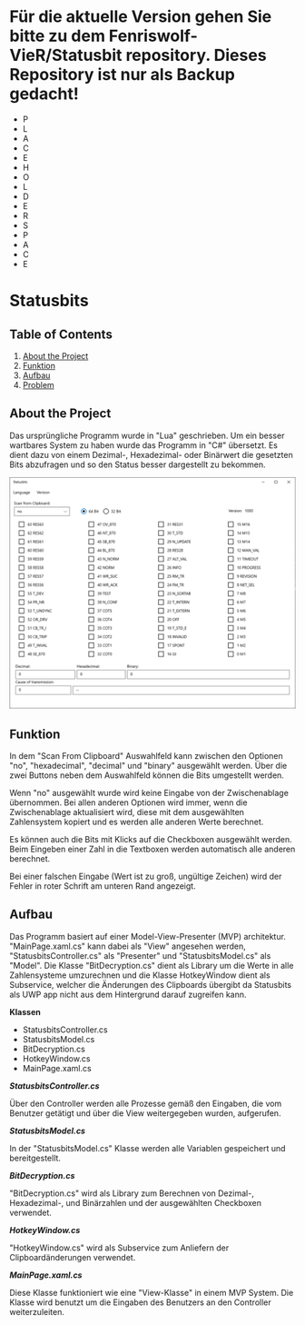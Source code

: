 
# __Für die aktuelle Version gehen Sie bitte zu dem Fenriswolf-VieR/Statusbit repository. Dieses Repository ist nur als Backup gedacht!__
- P
- L
- A
- C
- E
- H
- O
- L
- D
- E
- R
- S
- P
- A
- C
- E
# __Statusbits__

## Table of Contents
1. [About the Project](#About-the-Project)
2. [Funktion](#Funktion)
3. [Aufbau](#Aufbau)
4. [Problem](#Problem)


## __About the Project__

Das ursprüngliche Programm wurde in "Lua" geschrieben. Um ein besser wartbares System zu haben wurde das Programm in "C#" übersetzt. Es dient dazu von einem Dezimal-, Hexadezimal- oder Binärwert die gesetzten Bits abzufragen und so den Status besser dargestellt zu bekommen.


<img src="./Assets/ReadMe_overview.PNG"/>


## __Funktion__

In dem "Scan From Clipboard" Auswahlfeld kann zwischen den Optionen "no", "hexadecimal", "decimal" und "binary" ausgewählt werden. Über die zwei Buttons neben dem Auswahlfeld können die Bits umgestellt werden. 

Wenn "no" ausgewählt wurde wird keine Eingabe von der Zwischenablage übernommen. Bei allen anderen Optionen wird immer, wenn die Zwischenablage aktualisiert wird, diese mit dem ausgewählten Zahlensystem kopiert und es werden alle anderen Werte berechnet.

Es können auch die Bits mit Klicks auf die Checkboxen ausgewählt werden. 
Beim Eingeben einer Zahl in die Textboxen werden automatisch alle anderen berechnet.

Bei einer falschen Eingabe (Wert ist zu groß, ungültige Zeichen) wird der Fehler in roter Schrift am unteren Rand angezeigt.
<br/>


## __Aufbau__

Das Programm basiert auf einer Model-View-Presenter (MVP) architektur. "MainPage.xaml.cs" kann dabei als "View" angesehen werden, "StatusbitsController.cs" als "Presenter" und "StatusbitsModel.cs" als "Model".
Die Klasse "BitDecryption.cs" dient als Library um die Werte in alle Zahlensysteme umzurechnen und die Klasse HotkeyWindow dient als Subservice, welcher die Änderungen des Clipboards übergibt da Statusbits als UWP app nicht aus dem Hintergrund darauf zugreifen kann. 

__Klassen__
+ StatusbitsController.cs
+ StatusbitsModel.cs
+ BitDecryption.cs
+ HotkeyWindow.cs
+ MainPage.xaml.cs

*__StatusbitsController.cs__*

Über den Controller werden alle Prozesse gemäß den Eingaben, die vom Benutzer getätigt und über die View weitergegeben wurden, aufgerufen.

*__StatusbitsModel.cs__*

In der "StatusbitsModel.cs" Klasse werden alle Variablen gespeichert und bereitgestellt.

*__BitDecryption.cs__*

"BitDecryption.cs" wird als Library zum Berechnen von Dezimal-, Hexadezimal-, und Binärzahlen und der ausgewählten Checkboxen verwendet.

*__HotkeyWindow.cs__*

"HotkeyWindow.cs" wird als Subservice zum Anliefern der Clipboardänderungen verwendet.

*__MainPage.xaml.cs__*

Diese Klasse funktioniert wie eine "View-Klasse" in einem MVP System. Die Klasse wird benutzt um die Eingaben des Benutzers an den Controller weiterzuleiten.
